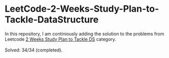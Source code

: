 # LeetCode-2-Weeks-Study-Plan-to-Tackle-DataStructure
In this repository, I am continiously adding the solution to the problems from Leetcode [2 Weeks Study Plan to Tackle DS](https://leetcode.com/study-plan/data-structure/) category.
<br><br>
Solved: 34/34 (completed).
